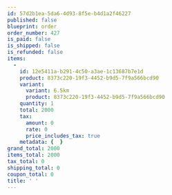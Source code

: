 ```yaml
---
id: 57d2b1ea-5da6-4d93-8f5e-b4d1a2f46227
published: false
blueprint: order
order_number: 427
is_paid: false
is_shipped: false
is_refunded: false
items:
  -
    id: 12e5411a-b291-4c50-a3ae-1c13687b7e1d
    product: 8373c220-19f3-4452-b9d5-7f9a566bcd90
    variant:
      variant: 6.5km
      product: 8373c220-19f3-4452-b9d5-7f9a566bcd90
    quantity: 1
    total: 2000
    tax:
      amount: 0
      rate: 0
      price_includes_tax: true
    metadata: {  }
grand_total: 2000
items_total: 2000
tax_total: 0
shipping_total: 0
coupon_total: 0
title: ' '
---
```

